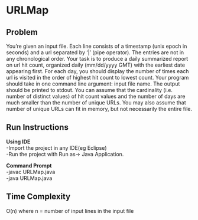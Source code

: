 # URLMap
Problem
------------
You’re given an input file. Each line consists of a timestamp (unix epoch in seconds) and a url separated by ‘|’ (pipe operator). The entries are not in any chronological order. Your task is to produce a daily summarized report on url hit count, organized daily (mm/dd/yyyy GMT) with the earliest date appearing first. For each day, you should display the number of times each url is visited in the order of highest hit count to lowest count. Your program should take in one command line argument: input file name. The output should be printed to stdout. You can assume that the cardinality (i.e. number of distinct values) of hit count values and the number of days are much smaller than the number of unique URLs. You may also assume that number of unique URLs can fit in memory, but not necessarily the entire file.

Run Instructions
-----------
**Using IDE <br />**
-Import the project in any IDE(eg Eclipse)<br />
-Run the project with Run as-> Java Application.<br />

**Command Prompt<br />**
-javac URLMap.java<br />
-java URLMap.java<br />

Time Complexity
-----------
O(n) where n = number of input lines in the input file
